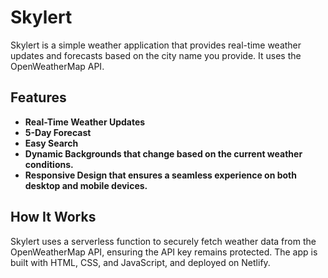 # Skylert

Skylert is a simple weather application that provides real-time weather updates and forecasts based on the city name you provide. It uses the OpenWeatherMap API.

## Features

- **Real-Time Weather Updates**
- **5-Day Forecast**
- **Easy Search**
- **Dynamic Backgrounds that change based on the current weather conditions.**
- **Responsive Design that ensures a seamless experience on both desktop and mobile devices.**

## How It Works

Skylert uses a serverless function to securely fetch weather data from the OpenWeatherMap API, ensuring the API key remains protected.
The app is built with HTML, CSS, and JavaScript, and deployed on Netlify.
